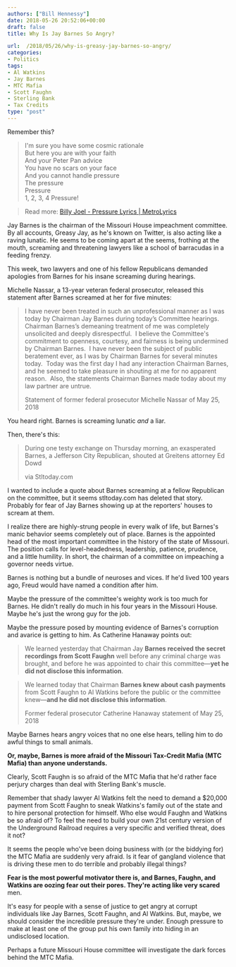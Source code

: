 ```yaml
---
authors: ["Bill Hennessy"]
date: 2018-05-26 20:52:06+00:00
draft: false
title: Why Is Jay Barnes So Angry?

url:  /2018/05/26/why-is-greasy-jay-barnes-so-angry/
categories:
- Politics
tags:
- Al Watkins
- Jay Barnes
- MTC Mafia
- Scott Faughn
- Sterling Bank
- Tax Credits
type: "post"
---
```





Remember this?







> 

> 
> I'm sure you have some cosmic rationale  
But here you are with your faith  
And your Peter Pan advice  
You have no scars on your face  
And you cannot handle pressure  
The pressure  
Pressure  
1, 2, 3, 4 Pressure!  
  

> 
> Read more: [Billy Joel - Pressure Lyrics | MetroLyrics](https://www.metrolyrics.com/pressure-lyrics-billy-joel.html#ixzz5GdmHNfT0) 







Jay Barnes is the chairman of the Missouri House impeachment committee. By all accounts, Greasy Jay, as he's known on Twitter, is also acting like a raving lunatic. He seems to be coming apart at the seems, frothing at the mouth, screaming and threatening lawyers like a school of barracudas in a feeding frenzy.







This week, two lawyers and one of his fellow Republicans demanded apologies from Barnes for his insane screaming during hearings.







Michelle Nassar, a 13-year veteran federal prosecutor, released this statement after Barnes screamed at her for five minutes:







> 

> 
> I have never been treated in such an unprofessional manner as I was today by Chairman Jay Barnes during today’s Committee hearings. Chairman Barnes’s demeaning treatment of me was completely unsolicited and deeply disrespectful.  I believe the Committee's commitment to openness, courtesy, and fairness is being undermined by Chairman Barnes.  I have never been the subject of public beratement ever, as I was by Chairman Barnes for several minutes today.  Today was the first day I had any interaction Chairman Barnes, and he seemed to take pleasure in shouting at me for no apparent reason.  Also, the statements Chairman Barnes made today about my law partner are untrue.
> 
> Statement of former federal prosecutor Michelle Nassar of May 25, 2018







You heard right. Barnes is screaming lunatic *and* a liar. 







Then, there's this:







> 

> 
> During one testy exchange on Thursday morning, an exasperated Barnes, a Jefferson City Republican, shouted at Greitens attorney Ed Dowd
> 
> via Stltoday.com







I wanted to include a quote about Barnes screaming at a fellow Republican on the committee, but it seems stltoday.com has deleted that story. Probably for fear of Jay Barnes showing up at the reporters' houses to scream at them.







I realize there are highly-strung people in every walk of life, but Barnes's manic behavior seems completely out of place. Barnes is the appointed head of the most important committee in the history of the state of Missouri. The position calls for level-headedness, leadership, patience, prudence, and a little humility. In short, the chairman of a committee on impeaching a governor needs virtue.







Barnes is nothing but a bundle of neuroses and vices. If he'd lived 100 years ago, Freud would have named a condition after him.







Maybe the pressure of the committee's weighty work is too much for Barnes. He didn't really do much in his four years in the Missouri House. Maybe he's just the wrong guy for the job. 







Maybe the pressure posed by mounting evidence of Barnes's corruption and avarice is getting to him. As Catherine Hanaway points out:







> 

> 
> We learned yesterday that Chairman Jay **Barnes received the secret recordings from Scott Faughn** well before any criminal charge was brought, and before he was appointed to chair this committee—**yet he did not disclose this information**.
> 
> 

> 
> We learned today that Chairman **Barnes knew about cash payments** from Scott Faughn to Al Watkins before the public or the committee knew—**and he did not disclose this information**.
> 
> Former federal prosecutor Catherine Hanaway statement of May 25, 2018







Maybe Barnes hears angry voices that no one else hears, telling him to do awful things to small animals. 







**Or, maybe, Barnes is more afraid of the Missouri Tax-Credit Mafia (MTC Mafia) than anyone understands.**







Clearly, Scott Faughn is so afraid of the MTC Mafia that he'd rather face perjury charges than deal with Sterling Bank's muscle.







Remember that shady lawyer Al Watkins felt the need to demand a $20,000 payment from Scott Faughn to sneak Watkins's family out of the state and to hire personal protection for himself. Who else would Faughn and Watkins be so afraid of? To feel the need to build your own
21st century version of the Underground Railroad requires a very specific and verified threat, does it not?







It seems the people who've been doing business with (or the
biddying for) the MTC Mafia are suddenly very afraid. Is it fear of gangland violence that is driving these men to do terrible and probably illegal things?







**Fear is the most powerful motivator there is, and Barnes, Faughn, and Watkins are oozing fear out their pores. They're acting like very scared** men.







It's easy for people with a sense of justice to get angry at corrupt individuals like Jay Barnes, Scott Faughn, and Al Watkins. But, maybe, we should consider the incredible pressure they're under. Enough pressure to make at least one of the group put his own family into hiding in an undisclosed location.







Perhaps a future Missouri House committee will investigate the dark forces behind the MTC Mafia.



